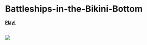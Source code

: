 # Battleships-in-the-Bikini-Bottom
<b>[Play!](https://philipburesh.github.io/Battleships-in-the-Bikini-Bottom/)</b><br>
<br>
<br>
![](https://www.google.com/url?sa=i&url=https%3A%2F%2Fmakeagif.com%2Fgif%2Fthe-hangover-blackjack-scene-hd-rDDNtc&psig=AOvVaw2xvoTEEaFdqdpTE07D2sg3&ust=1685555345720000&source=images&cd=vfe&ved=0CBEQjRxqGAoTCPjun4_Nnf8CFQAAAAAdAAAAABCUAw)


